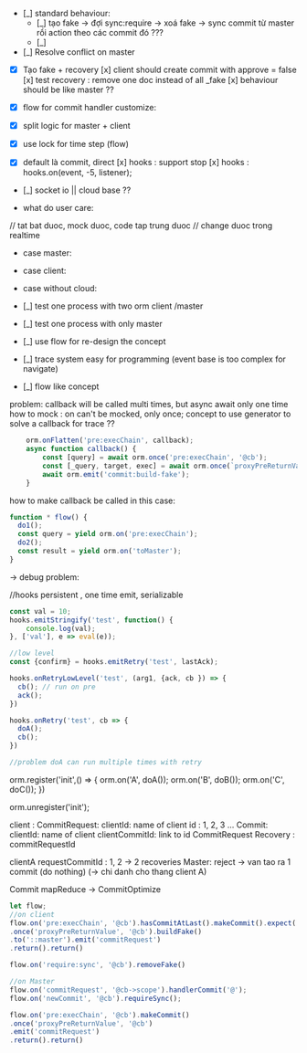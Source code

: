 * [_] standard behaviour: 
    * [_] tạo fake -> đợi sync:require -> xoá fake -> sync commit từ master rồi action theo các commit đó ???
    * [_]  
* [_] Resolve conflict on master 
* [x] Tạo fake + recovery
    [x] client should create commit with approve = false
    [x] test recovery : remove one doc instead of all _fake
    [x] behaviour should be like master ??
  
* [x] flow for commit handler customize:
* [x] split logic for master + client
* [x] use lock for time step (flow)
* [x] default là commit, direct
    [x] hooks : support stop
    [x] hooks : hooks.on(event, -5, listener);
  
* [_] socket io || cloud base ?? 
  
* what do user care:

// tat bat duoc, mock duoc, code tap trung duoc
// change duoc trong realtime

* case master:
* case client:
* case without cloud:

* [_] test one process with two orm client /master
* [_] test one process with only master

* [_] use flow for re-design the concept
* [_] trace system easy for programming (event base is too complex for navigate)
* [_] flow like concept

problem: callback will be called multi times, but async await only one time
how to mock : on can't be mocked, only once; 
concept to use generator to solve a callback for trace ?? 
```javascript
    orm.onFlatten('pre:execChain', callback); 
    async function callback() {
        const [query] = await orm.once('pre:execChain', '@cb');
        const [_query, target, exec] = await orm.once(`proxyPreReturnValue:${query.uuid}`, '@cb');
        await orm.emit('commit:build-fake');
    }
```
how to make callback be called in this case: 
```javascript
function * flow() {
  do1();
  const query = yield orm.on('pre:execChain');
  do2();
  const result = yield orm.on('toMaster');
}

```

-> debug problem: 

//hooks persistent , one time emit, serializable

```javascript
const val = 10; 
hooks.emitStringify('test', function() {
    console.log(val); 
}, ['val'], e => eval(e));
```


```javascript
//low level
const {confirm} = hooks.emitRetry('test', lastAck);

hooks.onRetryLowLevel('test', (arg1, {ack, cb }) => {
  cb(); // run on pre
  ack();
})

hooks.onRetry('test', cb => {
  doA();
  cb();    
})

//problem doA can run multiple times with retry 
``` 


orm.register('init',() => {
    orm.on('A', doA());
    orm.on('B', doB());
    orm.on('C', doC());
})

orm.unregister('init');

client : 
CommitRequest: 
clientId: name of client
id : 1, 2, 3 ...
Commit: 
clientId: name of client
clientCommitId: link to id CommitRequest
Recovery :
commitRequestId

clientA
requestCommitId : 1, 2
-> 2 recoveries
Master:
reject -> van tao ra 1 commit (do nothing) (-> chi danh cho thang client A)

Commit 
mapReduce -> CommitOptimize 


```javascript
let flow;
//on client
flow.on('pre:execChain', '@cb').hasCommitAtLast().makeCommit().expect('')
.once('proxyPreReturnValue', '@cb').buildFake()
.to('::master').emit('commitRequest')
.return().return()

flow.on('require:sync', '@cb').removeFake()

//on Master
flow.on('commitRequest', '@cb->scope').handlerCommit('@');
flow.on('newCommit', '@cb').requireSync();

flow.on('pre:execChain', '@cb').makeCommit()
.once('proxyPreReturnValue', '@cb')
.emit('commitRequest')
.return().return()
```
